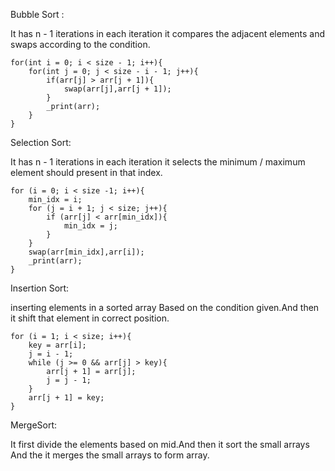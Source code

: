 Bubble Sort : 

It has n - 1 iterations in each iteration it compares the adjacent elements and swaps according to the condition.

    for(int i = 0; i < size - 1; i++){
        for(int j = 0; j < size - i - 1; j++){
            if(arr[j] > arr[j + 1]){
                swap(arr[j],arr[j + 1]);
            }
            _print(arr);
        }
    }

Selection Sort:

It has n - 1 iterations in each iteration it selects the minimum / maximum element should present in that index.

    for (i = 0; i < size -1; i++){
        min_idx = i;
        for (j = i + 1; j < size; j++){
            if (arr[j] < arr[min_idx]){
                min_idx = j;
            }
        }
        swap(arr[min_idx],arr[i]);
        _print(arr);
    }


Insertion Sort:

inserting elements in a sorted array Based on the condition given.And then it shift that element in correct position.

    for (i = 1; i < size; i++){
        key = arr[i];
        j = i - 1;
        while (j >= 0 && arr[j] > key){
            arr[j + 1] = arr[j];
            j = j - 1;
        }
        arr[j + 1] = key;
    }

MergeSort:

It first divide the elements based on mid.And then it sort the small arrays And the it merges the small arrays to form array.

